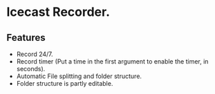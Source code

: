 # Icecast Recorder.

## Features
- Record 24/7.
- Record timer (Put a time in the first argument to enable the timer, in seconds).
- Automatic File splitting and folder structure.
- Folder structure is partly editable.